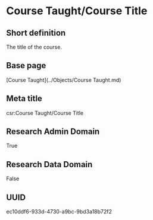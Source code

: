 # Course Taught/Course Title
## Short definition
The title of the course.
## Base page
[Course Taught](../Objects/Course Taught.md)
## Meta title
csr:Course Taught/Course Title
## Research Admin Domain
True
## Research Data Domain
False
## UUID
ec10ddf6-933d-4730-a9bc-9bd3a18b72f2
